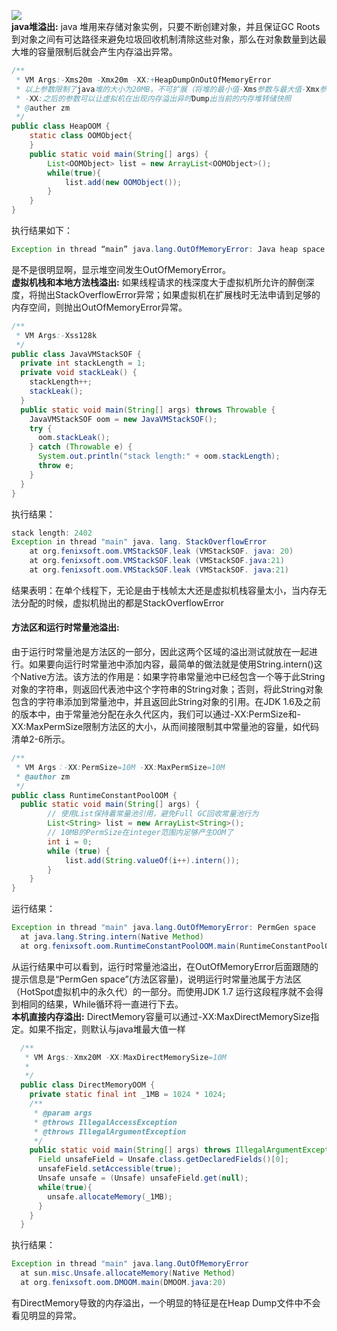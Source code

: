 ![](https://images2015.cnblogs.com/blog/665375/201601/665375-20160126212928129-1855187537.png)<br>
**java堆溢出:** java 堆用来存储对象实例，只要不断创建对象，并且保证GC Roots到对象之间有可达路径来避免垃圾回收机制清除这些对象，那么在对象数量到达最大堆的容量限制后就会产生内存溢出异常。<br>
```java
/**
 * VM Args:-Xms20m -Xmx20m -XX:+HeapDumpOnOutOfMemoryError
 * 以上参数限制了java堆的大小为20MB，不可扩展（将堆的最小值-Xms参数与最大值-Xmx参数设置为一样即可避免堆自动扩展）
 * -XX:之后的参数可以让虚拟机在出现内存溢出异时Dump出当前的内存堆转储快照
 * @auther zm
 */
public class HeapOOM {
	static class OOMObject{	
	}
	public static void main(String[] args) {
		List<OOMObject> list = new ArrayList<OOMObject>();
		while(true){
			list.add(new OOMObject());
		}
	}
}
```
执行结果如下：
```java
Exception in thread “main” java.lang.OutOfMemoryError: Java heap space 
```
是不是很明显啊，显示堆空间发生OutOfMemoryError。<br>
**虚拟机栈和本地方法栈溢出:** 如果线程请求的栈深度大于虚拟机所允许的醉倒深度，将抛出StackOverflowError异常；如果虚拟机在扩展栈时无法申请到足够的内存空间，则抛出OutOfMemoryError异常。<br>
```java
/**
 * VM Args:-Xss128k
 */
public class JavaVMStackSOF {
  private int stackLength = 1;
  private void stackLeak() {
    stackLength++;
    stackLeak();
  }
  public static void main(String[] args) throws Throwable {
    JavaVMStackSOF oom = new JavaVMStackSOF();
    try {
      oom.stackLeak();
    } catch (Throwable e) {
      System.out.println("stack length:" + oom.stackLength);
      throw e;
    }
  }
}
```
执行结果：
```java
stack length: 2402
Exception in thread "main" java. lang. StackOverflowError
	at org.fenixsoft.oom.VMStackSOF.leak (VMStackSOF. java: 20)
	at org.fenixsoft.oom.VMStackSOF.leak (VMStackSOF.java:21)
	at org.fenixsoft.oom.VMStackSOF.leak (VMStackSOF. java:21)
```
结果表明：在单个线程下，无论是由于栈帧太大还是虚拟机栈容量太小，当内存无法分配的时候，虚拟机抛出的都是StackOverflowError <br>
#### 方法区和运行时常量池溢出:
由于运行时常量池是方法区的一部分，因此这两个区域的溢出测试就放在一起进行。如果要向运行时常量池中添加内容，最简单的做法就是使用String.intern()这个Native方法。该方法的作用是：如果字符串常量池中已经包含一个等于此String对象的字符串，则返回代表池中这个字符串的String对象；否则，将此String对象包含的字符串添加到常量池中，并且返回此String对象的引用。在JDK 1.6及之前的版本中，由于常量池分配在永久代区内，我们可以通过-XX:PermSize和-XX:MaxPermSize限制方法区的大小，从而间接限制其中常量池的容量，如代码清单2-6所示。
```java
/**
 * VM Args：-XX:PermSize=10M -XX:MaxPermSize=10M
 * @author zm
 */
public class RuntimeConstantPoolOOM {
  public static void main(String[] args) {
		// 使用List保持着常量池引用，避免Full GC回收常量池行为
		List<String> list = new ArrayList<String>();
		// 10MB的PermSize在integer范围内足够产生OOM了
		int i = 0;
		while (true) {
			list.add(String.valueOf(i++).intern());
		}
	}
}
```
运行结果：
```java
Exception in thread "main" java.lang.OutOfMemoryError: PermGen space 
  at java.lang.String.intern(Native Method)
  at org.fenixsoft.oom.RuntimeConstantPoolOOM.main(RuntimeConstantPoolOOM.java:18)
```
从运行结果中可以看到，运行时常量池溢出，在OutOfMemoryError后面跟随的提示信息是“PermGen space”(方法区容量)，说明运行时常量池属于方法区（HotSpot虚拟机中的永久代）的一部分。而使用JDK 1.7 运行这段程序就不会得到相同的结果，While循环将一直进行下去。<br>
**本机直接内存溢出:** DirectMemory容量可以通过-XX:MaxDirectMemorySize指定。如果不指定，则默认与java堆最大值一样
```java
  /**
   * VM Args:-Xmx20M -XX:MaxDirectMemorySize=10M
   *
   */
  public class DirectMemoryOOM {
    private static final int _1MB = 1024 * 1024;
    /**
     * @param args
     * @throws IllegalAccessException
     * @throws IllegalArgumentException
     */
    public static void main(String[] args) throws IllegalArgumentException,IllegalAccessException {
      Field unsafeField = Unsafe.class.getDeclaredFields()[0];
      unsafeField.setAccessible(true);
      Unsafe unsafe = (Unsafe) unsafeField.get(null);
      while(true){
        unsafe.allocateMemory(_1MB);
      }
    }
  }
```
执行结果：
```java
Exception in thread "main" java.lang.OutOfMemoryError
  at sun.misc.Unsafe.allocateMemory(Native Method)
  at org.fenixsoft.oom.DMOOM.main(DMOOM.java:20)
```
有DirectMemory导致的内存溢出，一个明显的特征是在Heap Dump文件中不会看见明显的异常。
